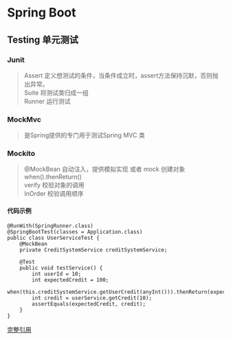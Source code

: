 
# Spring Boot

## Testing 单元测试

### Junit
> Assert 定义想测试的条件，当条件成立时，assert方法保持沉默，否则抛出异常。  
> Suite 将测试类归成一组  
> Runner 运行测试  

### MockMvc 
> 是Spring提供的专门用于测试Spring MVC 类  

### Mockito
> @MockBean 自动注入，提供模拟实现 或者 mock 创建对象
> when().thenReturn()  
> verify 校验对象的调用  
> InOrder 校验调用顺序 

#### 代码示例
    @RunWith(SpringRunner.class)
    @SpringBootTest(classes = Application.class)
    public class UserServiceTest {
        @MockBean
	    private CreditSystemService creditSystemService;

	    @Test
	    public void testService() {
		    int userId = 10;
		    int expectedCredit = 100;
		    when(this.creditSystemService.getUserCredit(anyInt())).thenReturn(expectedCredit);
		    int credit = userService.getCredit(10);
		    assertEquals(expectedCredit, credit);
	    }
    }
    
[完整引用](https://github.com/Malcolmli/SpringBoot2Samples/tree/master/09_test/ch9.test)
 
